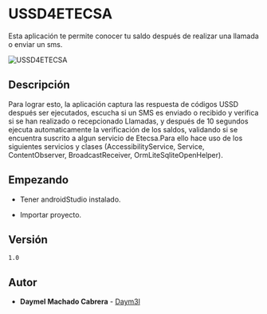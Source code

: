 # USSD4ETECSA

Esta aplicación te permite conocer tu saldo después de realizar una llamada o enviar un sms.

![USSD4ETECSA](https://github.com/Daym3l/USSD4ETECSA/blob/master/sample_img/sample.png)

## Descripción

Para lograr esto, la aplicación captura las respuesta de códigos USSD después ser ejecutados, escucha si un SMS es enviado o recibido y verifica si se han realizado o recepcionado Llamadas, y después de 10 segundos ejecuta automaticamente la verificación de los saldos, validando si se encuentra suscrito a algun servicio de Etecsa.Para ello hace uso de los siguientes servicios y clases (AccessibilityService, Service, ContentObserver, BroadcastReceiver, OrmLiteSqliteOpenHelper).

## Empezando

* Tener androidStudio instalado.

* Importar proyecto.

## Versión
```1.0```

## Autor

* **Daymel Machado Cabrera** - [Daym3l](https://github.com/Daym3l)
